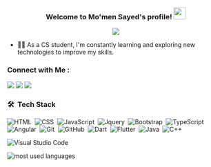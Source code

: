 

<h3 align="center">
  Welcome to Mo'men Sayed's profile!
  <img src="https://media.giphy.com/media/hvRJCLFzcasrR4ia7z/giphy.gif" width="28">
</h3>

<p align="center">
  <a href="https://github.com/DenverCoder1/readme-typing-svg"><img src="https://readme-typing-svg.herokuapp.com/?lines=Full-stack%20web%20developer;Always%20learning%20new%20things&font=Fira%20Code&center=true&width=440&height=45&color=f75c7e&vCenter=true&size=22"></a>
</p> 

- 👨‍💻 As a CS student, I'm constantly learning and exploring new technologies to improve my skills.

### Connect with Me :

<a href="https://linkedin.com/in/momen-sayed0" target="_blank"><img src="https://img.shields.io/badge/-Mo'men%20Sayed-0077B5?style=for-the-badge&logo=Linkedin&logoColor=white"/></a>
<a href="https://www.facebook.com/momen.sayed0" target="_blank"><img src="https://img.shields.io/badge/-Mo'men%20Sayed-0077B5?style=for-the-badge&logo=facebook&logoColor=white"/></a>
<a href="https://t.me/momen_sayed0" target="_blank"><img src="https://img.shields.io/badge/-Mo'men%20Sayed-0077B5?style=for-the-badge&logo=Telegram&logoColor=white"/></a>
### 🛠 &nbsp;Tech Stack
![HTML](https://img.shields.io/badge/-HTML-05122A?style=flat&logo=HTML5)&nbsp;
![CSS](https://img.shields.io/badge/-CSS-05122A?style=flat&logo=CSS3&logoColor=1572B6)&nbsp;
![JavaScript](https://img.shields.io/badge/-JavaScript-05122A?style=flat&logo=javascript)&nbsp;
![Jquery](https://img.shields.io/badge/-jquery-05122A?style=flat&logo=jquery&logoColor=1572B6)&nbsp;
![Bootstrap](https://img.shields.io/badge/-Bootstrap-05122A?style=flat&logo=bootstrap&logoColor=563D7C)&nbsp;
![TypeScript](https://img.shields.io/badge/-TypeScript-05122A?style=flat&logo=typescript)&nbsp;
![Angular](https://img.shields.io/badge/-Angular-05122A?style=flat&logo=angular&logoColor=red)&nbsp;
![Git](https://img.shields.io/badge/-Git-05122A?style=flat&logo=git)&nbsp;
![GitHub](https://img.shields.io/badge/-GitHub-05122A?style=flat&logo=github)&nbsp;
![Dart](https://img.shields.io/badge/-dart-05122A?style=flat&logo=dart&logoColor=1572B6)&nbsp;
![Flutter](https://img.shields.io/badge/-flutter-05122A?style=flat&logo=flutter&logoColor=1572B6)&nbsp;
![Java](https://img.shields.io/badge/Java-05122A?style=flat&logo=openjdk&logoColor=orange)&nbsp;
![C++](https://img.shields.io/badge/C++-05122A?style=flat&logo=C%2B%2B&logoColor=1572B6)&nbsp;

![Visual Studio Code](https://img.shields.io/badge/-Visual%20Studio%20Code-05122A?style=flat&logo=visual-studio-code&logoColor=007ACC)&nbsp;




<img align="left" src="https://github-readme-stats.vercel.app/api/top-langs?username=momen-sayed0&show_icons=true&locale=en&layout=compact&theme=radical" alt="most used languages" />
<br>
